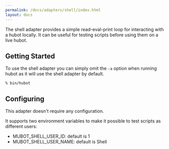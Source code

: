```yaml
---
permalink: /docs/adapters/shell/index.html
layout: docs
---
```


The shell adapter provides a simple read-eval-print loop for interacting with a hubot locally.
It can be useful for testing scripts before using them on a live hubot.

## Getting Started

To use the shell adapter you can simply omit the `-a` option when running
hubot as it will use the shell adapter by default.

    % bin/hubot

## Configuring

This adapter doesn't require any configuration.

It supports two environment variables to make it possible to test scripts as different users:

* MUBOT_SHELL_USER_ID: default is 1
* MUBOT_SHELL_USER_NAME: default is Shell
